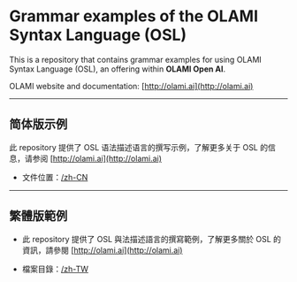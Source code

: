 # Grammar examples of the OLAMI Syntax Language (OSL)

This is a repository that contains grammar examples for using OLAMI Syntax Language (OSL), an offering within **OLAMI Open AI**. 

OLAMI website and documentation: [http://olami.ai](http://olami.ai)

* * *

## 简体版示例

此 repository 提供了 OSL 语法描述语言的撰写示例，了解更多关于 OSL 的信息，请参阅 [http://olami.ai](http://olami.ai)

- 文件位置：[/zh-CN](zh-CN)

* * *

## 繁體版範例

- 此 repository 提供了 OSL 與法描述語言的撰寫範例，了解更多關於 OSL 的資訊，請參閱 [http://olami.ai](http://olami.ai)

- 檔案目錄：[/zh-TW](zh-TW)
